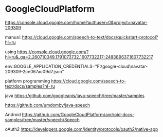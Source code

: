 # GoogleCloudPlatform
https://console.cloud.google.com/home?authuser=0&project=navatar-209309

manual:
https://cloud.google.com/speech-to-text/docs/quickstart-protocol?hl=ru

using
https://console.cloud.google.com/?hl=ru&_ga=2.260710349.1791073732.1607732217-248389637.1607732217

env:GOOGLE_APPLICATION_CREDENTIALS="F:\google-cloud\navatar-209309-2ce067ac09d7.json"

platform programming
https://cloud.google.com/speech-to-text/docs/samples?hl=ru

java
https://github.com/googleapis/java-speech/tree/master/samples

https://github.com/umdomby/java-speech

Android
https://github.com/GoogleCloudPlatform/android-docs-samples/tree/master/speech/Speech

oAuth2
https://developers.google.com/identity/protocols/oauth2/native-app
